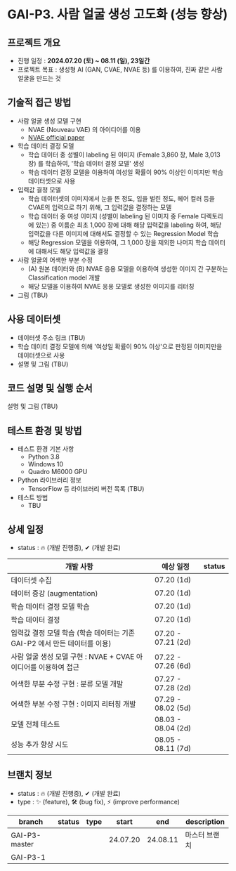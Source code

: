 # GAI-P3. 사람 얼굴 생성 고도화 (성능 향상)
## 프로젝트 개요
* 진행 일정 : **2024.07.20 (토) ~ 08.11 (일), 23일간**
* 프로젝트 목표 : 생성형 AI (GAN, CVAE, NVAE 등) 를 이용하여, 진짜 같은 사람 얼굴을 만드는 것

## 기술적 접근 방법
* 사람 얼굴 생성 모델 구현
  * NVAE (Nouveau VAE) 의 아이디어를 이용
  * [NVAE official paper](https://arxiv.org/pdf/2007.03898)
* 학습 데이터 결정 모델
  * 학습 데이터 중 성별이 labeling 된 이미지 (Female 3,860 장, Male 3,013 장) 를 학습하여, '학습 데이터 결정 모델' 생성
  * 학습 데이터 결정 모델을 이용하여 여성일 확률이 90% 이상인 이미지만 학습 데이터셋으로 사용 
* 입력값 결정 모델
  * 학습 데이터셋의 이미지에서 눈을 뜬 정도, 입을 벌린 정도, 헤어 컬러 등을 CVAE의 입력으로 하기 위해, 그 입력값을 결정하는 모델
  * 학습 데이터 중 여성 이미지 (성별이 labeling 된 이미지 중 Female 디렉토리에 있는) 중 이름순 최초 1,000 장에 대해 해당 입력값을 labeling 하여, 해당 입력값을 다른 이미지에 대해서도 결정할 수 있는 Regression Model 학습
  * 해당 Regression 모델을 이용하여, 그 1,000 장을 제외한 나머지 학습 데이터에 대해서도 해당 입력값을 결정
* 사람 얼굴의 어색한 부분 수정
  * (A) 원본 데이터와 (B) NVAE 응용 모델을 이용하여 생성한 이미지 간 구분하는 Classification model 개발
  * 해당 모델을 이용하여 NVAE 응용 모델로 생성한 이미지를 리터칭
* 그림 (TBU)

## 사용 데이터셋
* 데이터셋 주소 링크 (TBU)
* 학습 데이터 결정 모델에 의해 '여성일 확률이 90% 이상'으로 판정된 이미지만을 데이터셋으로 사용
* 설명 및 그림 (TBU)

## 코드 설명 및 실행 순서
설명 및 그림 (TBU)

## 테스트 환경 및 방법
* 테스트 환경 기본 사항
  * Python 3.8
  * Windows 10
  * Quadro M6000 GPU
* Python 라이브러리 정보
  * TensorFlow 등 라이브러리 버전 목록 (TBU)
* 테스트 방법
  * TBU

## 상세 일정
* status : 🔥 (개발 진행중), ✔ (개발 완료)

|개발 사항|예상 일정|status|
|---|---|---|
|데이터셋 수집|07.20 (1d)||
|데이터 증강 (augmentation)|07.20 (1d)||
|학습 데이터 결정 모델 학습|07.20 (1d)||
|학습 데이터 결정|07.20 (1d)||
|입력값 결정 모델 학습 (학습 데이터는 기존 GAI-P2 에서 만든 데이터를 이용)|07.20 - 07.21 (2d)||
|사람 얼굴 생성 모델 구현 : NVAE + CVAE 아이디어를 이용하여 접근|07.22 - 07.26 (6d)||
|어색한 부분 수정 구현 : 분류 모델 개발|07.27 - 07.28 (2d)||
|어색한 부분 수정 구현 : 이미지 리터칭 개발|07.29 - 08.02 (5d)||
|모델 전체 테스트|08.03 - 08.04 (2d)||
|성능 추가 향상 시도|08.05 - 08.11 (7d)||

## 브랜치 정보
* status : 🔥 (개발 진행중), ✔ (개발 완료)
* type : ✨ (feature), 🛠 (bug fix), ⚡ (improve performance)

|branch|status|type|start|end|description|
|---|---|---|---|---|---|
|GAI-P3-master|||24.07.20|24.08.11|마스터 브랜치|
|GAI-P3-1||||||